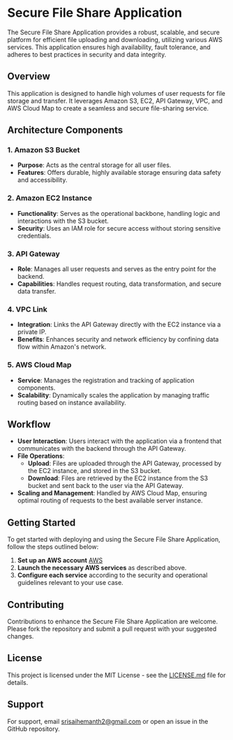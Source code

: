 # Secure File Share Application

The Secure File Share Application provides a robust, scalable, and secure platform for efficient file uploading and downloading, utilizing various AWS services. This application ensures high availability, fault tolerance, and adheres to best practices in security and data integrity.

## Overview

This application is designed to handle high volumes of user requests for file storage and transfer. It leverages Amazon S3, EC2, API Gateway, VPC, and AWS Cloud Map to create a seamless and secure file-sharing service.

## Architecture Components

### 1. Amazon S3 Bucket

- **Purpose**: Acts as the central storage for all user files.
- **Features**: Offers durable, highly available storage ensuring data safety and accessibility.

### 2. Amazon EC2 Instance

- **Functionality**: Serves as the operational backbone, handling logic and interactions with the S3 bucket.
- **Security**: Uses an IAM role for secure access without storing sensitive credentials.

### 3. API Gateway

- **Role**: Manages all user requests and serves as the entry point for the backend.
- **Capabilities**: Handles request routing, data transformation, and secure data transfer.

### 4. VPC Link

- **Integration**: Links the API Gateway directly with the EC2 instance via a private IP.
- **Benefits**: Enhances security and network efficiency by confining data flow within Amazon's network.

### 5. AWS Cloud Map

- **Service**: Manages the registration and tracking of application components.
- **Scalability**: Dynamically scales the application by managing traffic routing based on instance availability.

## Workflow

- **User Interaction**: Users interact with the application via a frontend that communicates with the backend through the API Gateway.
- **File Operations**:
  - **Upload**: Files are uploaded through the API Gateway, processed by the EC2 instance, and stored in the S3 bucket.
  - **Download**: Files are retrieved by the EC2 instance from the S3 bucket and sent back to the user via the API Gateway.
- **Scaling and Management**: Handled by AWS Cloud Map, ensuring optimal routing of requests to the best available server instance.

## Getting Started

To get started with deploying and using the Secure File Share Application, follow the steps outlined below:

1. **Set up an AWS account** [AWS](https://aws.amazon.com/)
2. **Launch the necessary AWS services** as described above.
3. **Configure each service** according to the security and operational guidelines relevant to your use case.

## Contributing

Contributions to enhance the Secure File Share Application are welcome. Please fork the repository and submit a pull request with your suggested changes.

## License

This project is licensed under the MIT License - see the [LICENSE.md](LICENSE) file for details.

## Support

For support, email srisaihemanth2@gmail.com or open an issue in the GitHub repository.

